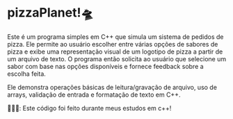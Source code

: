 # pizzaPlanet!🛸

Este é um programa simples em C++ que simula um sistema de pedidos de pizza. Ele permite ao usuário escolher entre várias opções de sabores de pizza e exibe uma representação visual de um logotipo de pizza a partir de um arquivo de texto. O programa então solicita ao usuário que selecione um sabor com base nas opções disponíveis e fornece feedback sobre a escolha feita.

Ele demonstra operações básicas de leitura/gravação de arquivo, uso de arrays, validação de entrada e formatação de texto em C++.

👩🏽‍🚀: Este código foi feito durante meus estudos em c++!
